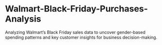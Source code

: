 # Walmart-Black-Friday-Purchases-Analysis
Analyzing Walmart’s Black Friday sales data to uncover gender-based spending patterns and key customer insights for business decision-making.
